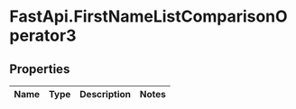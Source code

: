# FastApi.FirstNameListComparisonOperator3

## Properties
Name | Type | Description | Notes
------------ | ------------- | ------------- | -------------
